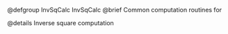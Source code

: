 @defgroup InvSqCalc InvSqCalc
@brief Common computation routines for

@details
Inverse square computation
